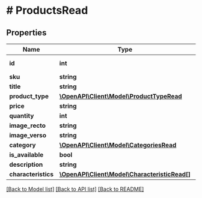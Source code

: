 # # ProductsRead

## Properties

Name | Type | Description | Notes
------------ | ------------- | ------------- | -------------
**id** | **int** |  | [optional] [readonly]
**sku** | **string** |  |
**title** | **string** |  |
**product_type** | [**\OpenAPI\Client\Model\ProductTypeRead**](ProductTypeRead.md) |  | [optional]
**price** | **string** |  |
**quantity** | **int** |  | [optional]
**image_recto** | **string** |  |
**image_verso** | **string** |  |
**category** | [**\OpenAPI\Client\Model\CategoriesRead**](CategoriesRead.md) |  | [optional]
**is_available** | **bool** |  | [optional]
**description** | **string** |  | [optional]
**characteristics** | [**\OpenAPI\Client\Model\CharacteristicRead[]**](CharacteristicRead.md) |  | [optional]

[[Back to Model list]](../../README.md#models) [[Back to API list]](../../README.md#endpoints) [[Back to README]](../../README.md)
